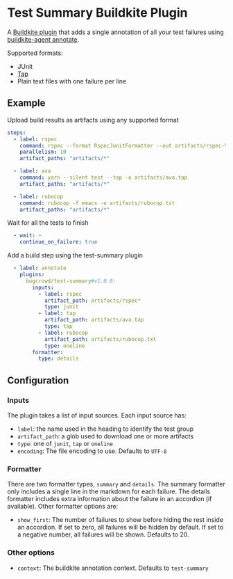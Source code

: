 # Test Summary Buildkite Plugin

A [Buildkite plugin](https://buildkite.com/docs/agent/v3/plugins) that adds a single annotation
of all your test failures using
[buildkite-agent annotate](https://buildkite.com/docs/agent/v3/cli-annotate).

Supported formats:

* JUnit
* [Tap](https://testanything.org)
* Plain text files with one failure per line

## Example

Upload build results as artifacts using any supported format

```yaml
steps:
  - label: rspec
    command: rspec --format RspecJunitFormatter --out artifacts/rspec-%n.xml
    parallelism: 10
    artifact_paths: "artifacts/*"

  - label: ava
    command: yarn --silent test --tap -o artifacts/ava.tap
    artifact_paths: "artifacts/*"

  - label: rubocop
    command: rubocop -f emacs -o artifacts/rubocop.txt
    artifact_paths: "artifacts/*"
```

Wait for all the tests to finish

```yaml
  - wait: ~
    continue_on_failure: true
```

Add a build step using the test-summary plugin

```yaml
  - label: annotate
    plugins:
      bugcrowd/test-summary#v1.0.0:
        inputs:
          - label: rspec
            artifact_path: artifacts/rspec*
            type: junit
          - label: tap
            artifact_path: artifacts/ava.tap
            type: tap
          - label: rubocop
            artifact_path: artifacts/rubocop.txt
            type: oneline
        formatter:
          type: details
```

## Configuration

### Inputs

The plugin takes a list of input sources. Each input source has:

* `label`: the name used in the heading to identify the test group
* `artifact_path`: a glob used to download one or more artifacts
* `type`: one of `junit`, `tap` or `oneline`
* `encoding`: The file encoding to use. Defaults to `UTF-8`

### Formatter

There are two formatter types, `summary` and `details`. The summary formatter
only includes a single line in the markdown for each failure. The details formatter
includes extra information about the failure in an accordion (if available). Other
formatter options are:

* `show_first`: The number of failures to show before hiding the rest inside an accordion.
  If set to zero, all failures will be hidden by default. If set to a negative number, all failures
  will be shown. Defaults to 20.

### Other options

* `context`: The buildkite annotation context. Defaults to `test-summary`
